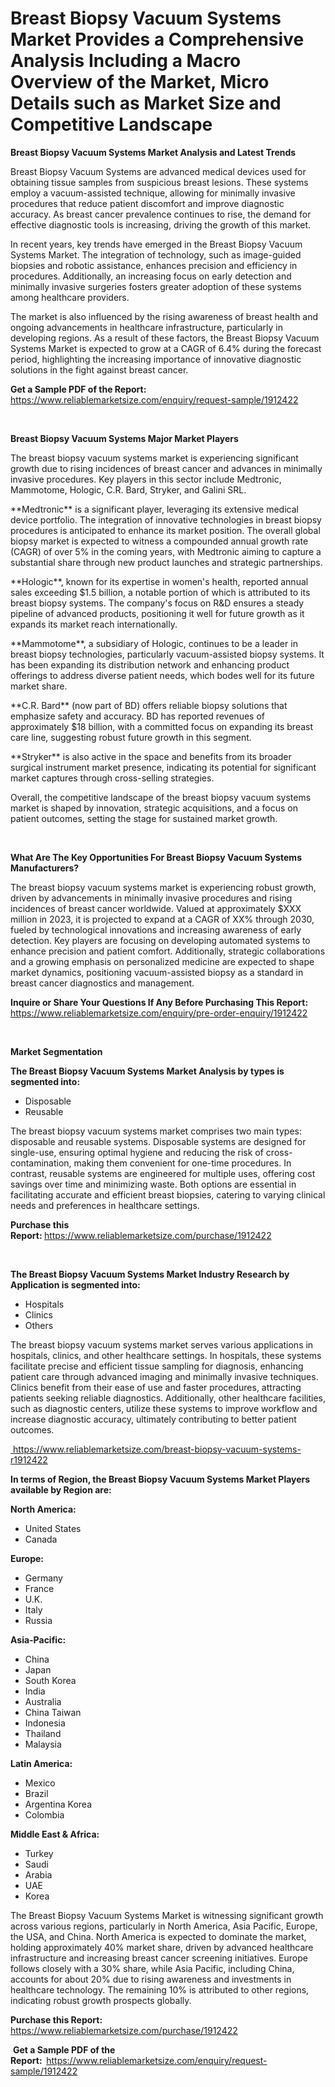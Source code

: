 <p><h1>Breast Biopsy Vacuum Systems Market Provides a Comprehensive Analysis Including a Macro Overview of the Market, Micro Details such as Market Size and Competitive Landscape</h1></p><p><strong>Breast Biopsy Vacuum Systems Market Analysis and Latest Trends</strong></p>
<p><p>Breast Biopsy Vacuum Systems are advanced medical devices used for obtaining tissue samples from suspicious breast lesions. These systems employ a vacuum-assisted technique, allowing for minimally invasive procedures that reduce patient discomfort and improve diagnostic accuracy. As breast cancer prevalence continues to rise, the demand for effective diagnostic tools is increasing, driving the growth of this market.</p><p>In recent years, key trends have emerged in the Breast Biopsy Vacuum Systems Market. The integration of technology, such as image-guided biopsies and robotic assistance, enhances precision and efficiency in procedures. Additionally, an increasing focus on early detection and minimally invasive surgeries fosters greater adoption of these systems among healthcare providers. </p><p>The market is also influenced by the rising awareness of breast health and ongoing advancements in healthcare infrastructure, particularly in developing regions. As a result of these factors, the Breast Biopsy Vacuum Systems Market is expected to grow at a CAGR of 6.4% during the forecast period, highlighting the increasing importance of innovative diagnostic solutions in the fight against breast cancer.</p></p>
<p><strong>Get a Sample PDF of the Report:&nbsp;</strong> <a href="https://www.reliablemarketsize.com/enquiry/request-sample/1912422?utm_campaign=3163&utm_medium=2&utm_source=Github&utm_content=ia&utm_term=16042025&utm_id=breast-biopsy-vacuum-systems">https://www.reliablemarketsize.com/enquiry/request-sample/1912422</a></p>
<p>&nbsp;</p>
<p><strong>Breast Biopsy Vacuum Systems Major Market Players</strong></p>
<p><p>The breast biopsy vacuum systems market is experiencing significant growth due to rising incidences of breast cancer and advances in minimally invasive procedures. Key players in this sector include Medtronic, Mammotome, Hologic, C.R. Bard, Stryker, and Galini SRL.</p><p>**Medtronic** is a significant player, leveraging its extensive medical device portfolio. The integration of innovative technologies in breast biopsy procedures is anticipated to enhance its market position. The overall global biopsy market is expected to witness a compounded annual growth rate (CAGR) of over 5% in the coming years, with Medtronic aiming to capture a substantial share through new product launches and strategic partnerships.</p><p>**Hologic**, known for its expertise in women's health, reported annual sales exceeding $1.5 billion, a notable portion of which is attributed to its breast biopsy systems. The company's focus on R&D ensures a steady pipeline of advanced products, positioning it well for future growth as it expands its market reach internationally.</p><p>**Mammotome**, a subsidiary of Hologic, continues to be a leader in breast biopsy technologies, particularly vacuum-assisted biopsy systems. It has been expanding its distribution network and enhancing product offerings to address diverse patient needs, which bodes well for its future market share.</p><p>**C.R. Bard** (now part of BD) offers reliable biopsy solutions that emphasize safety and accuracy. BD has reported revenues of approximately $18 billion, with a committed focus on expanding its breast care line, suggesting robust future growth in this segment.</p><p>**Stryker** is also active in the space and benefits from its broader surgical instrument market presence, indicating its potential for significant market captures through cross-selling strategies.</p><p>Overall, the competitive landscape of the breast biopsy vacuum systems market is shaped by innovation, strategic acquisitions, and a focus on patient outcomes, setting the stage for sustained market growth.</p></p>
<p>&nbsp;</p>
<p><strong>What Are The Key Opportunities For Breast Biopsy Vacuum Systems Manufacturers?</strong></p>
<p><p>The breast biopsy vacuum systems market is experiencing robust growth, driven by advancements in minimally invasive procedures and rising incidences of breast cancer worldwide. Valued at approximately $XXX million in 2023, it is projected to expand at a CAGR of XX% through 2030, fueled by technological innovations and increasing awareness of early detection. Key players are focusing on developing automated systems to enhance precision and patient comfort. Additionally, strategic collaborations and a growing emphasis on personalized medicine are expected to shape market dynamics, positioning vacuum-assisted biopsy as a standard in breast cancer diagnostics and management.</p></p>
<p><strong>Inquire or Share Your Questions If Any Before Purchasing This Report:</strong> <a href="https://www.reliablemarketsize.com/enquiry/pre-order-enquiry/1912422?utm_campaign=3163&utm_medium=2&utm_source=Github&utm_content=ia&utm_term=16042025&utm_id=breast-biopsy-vacuum-systems">https://www.reliablemarketsize.com/enquiry/pre-order-enquiry/1912422</a></p>
<p>&nbsp;</p>
<p><strong>Market Segmentation</strong></p>
<p><strong>The Breast Biopsy Vacuum Systems Market Analysis by types is segmented into:</strong></p>
<p><ul><li>Disposable</li><li>Reusable</li></ul></p>
<p><p>The breast biopsy vacuum systems market comprises two main types: disposable and reusable systems. Disposable systems are designed for single-use, ensuring optimal hygiene and reducing the risk of cross-contamination, making them convenient for one-time procedures. In contrast, reusable systems are engineered for multiple uses, offering cost savings over time and minimizing waste. Both options are essential in facilitating accurate and efficient breast biopsies, catering to varying clinical needs and preferences in healthcare settings.</p></p>
<p><strong>Purchase this Report:&nbsp;</strong><a href="https://www.reliablemarketsize.com/purchase/1912422?utm_campaign=3163&utm_medium=2&utm_source=Github&utm_content=ia&utm_term=16042025&utm_id=breast-biopsy-vacuum-systems">https://www.reliablemarketsize.com/purchase/1912422</a></p>
<p>&nbsp;</p>
<p><strong>The Breast Biopsy Vacuum Systems Market Industry Research by Application is segmented into:</strong></p>
<p><ul><li>Hospitals</li><li>Clinics</li><li>Others</li></ul></p>
<p><p>The breast biopsy vacuum systems market serves various applications in hospitals, clinics, and other healthcare settings. In hospitals, these systems facilitate precise and efficient tissue sampling for diagnosis, enhancing patient care through advanced imaging and minimally invasive techniques. Clinics benefit from their ease of use and faster procedures, attracting patients seeking reliable diagnostics. Additionally, other healthcare facilities, such as diagnostic centers, utilize these systems to improve workflow and increase diagnostic accuracy, ultimately contributing to better patient outcomes.</p></p>
<p><a href="https://www.reliablemarketsize.com/breast-biopsy-vacuum-systems-r1912422?utm_campaign=3163&utm_medium=2&utm_source=Github&utm_content=ia&utm_term=16042025&utm_id=breast-biopsy-vacuum-systems">&nbsp;https://www.reliablemarketsize.com/breast-biopsy-vacuum-systems-r1912422</a></p>
<p><strong>In terms of Region, the Breast Biopsy Vacuum Systems Market Players available by Region are:</strong></p>
<p>
    <p> <strong> North America: </strong>
        <ul>
            <li>United States</li>
            <li>Canada</li>
        </ul>
        </p> 
    <p> <strong> Europe: </strong>
        <ul>
            <li>Germany</li>
            <li>France</li>
            <li>U.K.</li>
            <li>Italy</li>
            <li>Russia</li>
        </ul>
        </p> 
    <p> <strong> Asia-Pacific: </strong>
        <ul>
            <li>China</li>
            <li>Japan</li>
            <li>South Korea</li>
            <li>India</li>
            <li>Australia</li>
            <li>China Taiwan</li>
            <li>Indonesia</li>
            <li>Thailand</li>
            <li>Malaysia</li>
        </ul>
        </p> 
    <p> <strong> Latin America: </strong>
        <ul>
            <li>Mexico</li>
            <li>Brazil</li>
            <li>Argentina Korea</li>
            <li>Colombia</li>
        </ul>
        </p> 
    <p> <strong> Middle East & Africa: </strong>
        <ul>
            <li>Turkey</li>
            <li>Saudi</li>
            <li>Arabia</li>
            <li>UAE</li>
            <li>Korea</li>
        </ul>
    </p>
    </p>
<p><p>The Breast Biopsy Vacuum Systems Market is witnessing significant growth across various regions, particularly in North America, Asia Pacific, Europe, the USA, and China. North America is expected to dominate the market, holding approximately 40% market share, driven by advanced healthcare infrastructure and increasing breast cancer screening initiatives. Europe follows closely with a 30% share, while Asia Pacific, including China, accounts for about 20% due to rising awareness and investments in healthcare technology. The remaining 10% is attributed to other regions, indicating robust growth prospects globally.</p></p>
<p><strong>Purchase this Report: </strong><a href="https://www.reliablemarketsize.com/purchase/1912422?utm_campaign=3163&utm_medium=2&utm_source=Github&utm_content=ia&utm_term=16042025&utm_id=breast-biopsy-vacuum-systems">https://www.reliablemarketsize.com/purchase/1912422</a></p>
<p>&nbsp;<strong>Get a Sample PDF of the Report:&nbsp;&nbsp;</strong><a href="https://www.reliablemarketsize.com/enquiry/request-sample/1912422?utm_campaign=3163&utm_medium=2&utm_source=Github&utm_content=ia&utm_term=16042025&utm_id=breast-biopsy-vacuum-systems">https://www.reliablemarketsize.com/enquiry/request-sample/1912422</a></p>
<p><strong></strong></p>
<p><p></p><p></p><p></p></p>